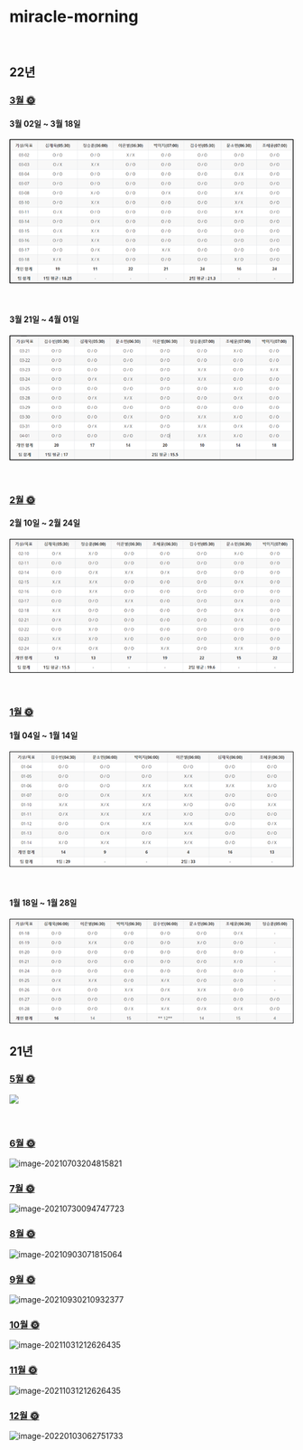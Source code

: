 # miracle-morning

<br/>

## 22년

### [3월 🌞](https://github.com/jandifarm/miracle-morning/blob/main/22%EB%85%84%20miracle-morning/3%EC%9B%94%EC%9D%98%20Miracle.md)

#### 3월 02일 ~ 3월 18일

![](./img/2022_03.png) 

<br/>

#### 3월 21일 ~ 4월 01일

![](./img/2022_03_2.png) 

<br/>

### [2월 🌞](https://github.com/jandifarm/miracle-morning/blob/main/22%EB%85%84%20miracle-morning/2%EC%9B%94%EC%9D%98%20Miracle.md)
#### 2월 10일 ~ 2월 24일

![](./img/2022_02.png) 

<br/>

### [1월 🌞](https://github.com/jandifarm/miracle-morning/blob/main/22%EB%85%84%20miracle-morning/1%EC%9B%94%EC%9D%98%20Miracle.md)

#### 1월 04일 ~ 1월 14일

![](./img/2022_01.png) 

<br/>

#### 1월 18일 ~ 1월 28일

![](./img/2022_01_2.png) 

## 21년

### [5월 🌞](https://github.com/jandifarm/miracle-morning/blob/main/21%EB%85%84%20miracle-morning/05%EC%9B%94/5%EC%9B%94%EC%9D%98%20Miracle%F0%9F%8C%9E.md)

![](./img/5월.png) 

<br/>

### [6월 🌞](https://github.com/jandifarm/miracle-morning/blob/main/21%EB%85%84%20miracle-morning/06%EC%9B%94/6%EC%9B%94%EC%9D%98%20Miracle.md) 

![image-20210703204815821](./img/6월.png) 



### [7월 🌞](https://github.com/jandifarm/miracle-morning/blob/main/21%EB%85%84%20miracle-morning/07%EC%9B%94/7%EC%9B%94%EC%9D%98%20Miracle.md) 

![image-20210730094747723](./img/7월.png) 



 ### [8월 🌞](https://github.com/jandifarm/miracle-morning/blob/main/21%EB%85%84%20miracle-morning/08%EC%9B%94/8%EC%9B%94%EC%9D%98%20Miracle.md) 

![image-20210903071815064](./img/8월.png) 



### [9월 🌞](https://github.com/jandifarm/miracle-morning/blob/main/21%EB%85%84%20miracle-morning/09%EC%9B%94/9%EC%9B%94%EC%9D%98%20Miracle.md) 

![image-20210930210932377](./img/9월.png) 



### [10월 🌞](https://github.com/jandifarm/miracle-morning/blob/main/21%EB%85%84%20miracle-morning/10%EC%9B%94/10%EC%9B%94%EC%9D%98%20Miracle.md) 

![image-20211031212626435](./img/10월.png) 



### [11월 🌞](https://github.com/jandifarm/miracle-morning/blob/main/21%EB%85%84%20miracle-morning/11%EC%9B%94/11%EC%9B%94%EC%9D%98%20Miracle.md) 

![image-20211031212626435](./img/11월.png) 



### [12월 🌞](https://github.com/jandifarm/miracle-morning/blob/main/21%EB%85%84%20miracle-morning/12%EC%9B%94/12%EC%9B%94%EC%9D%98%20Miracle.md) 

![image-20220103062751733](./img/12월.png) 



